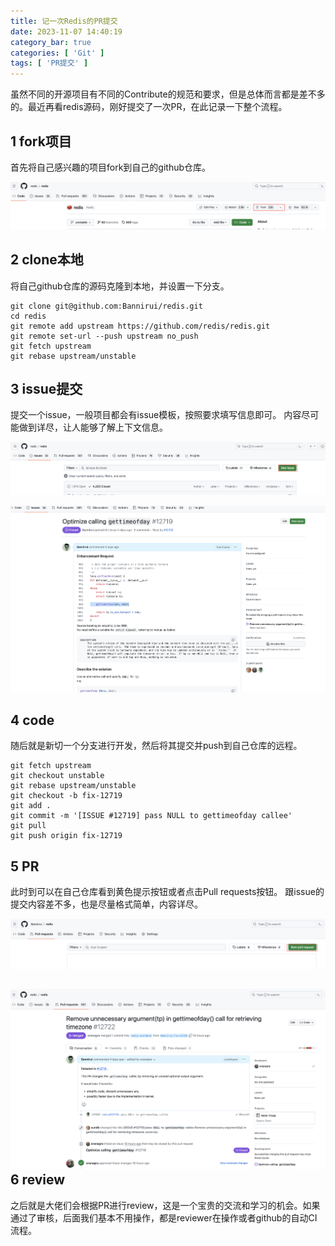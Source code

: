 ```yaml
---
title: 记一次Redis的PR提交
date: 2023-11-07 14:40:19
category_bar: true
categories: [ 'Git' ]
tags: [ 'PR提交' ]
---
```


虽然不同的开源项目有不同的Contribute的规范和要求，但是总体而言都是差不多的。最近再看redis源码，刚好提交了一次PR，在此记录一下整个流程。

1 fork项目
---

首先将自己感兴趣的项目fork到自己的github仓库。

![](记一次Redis的PR提交/2023-11-07_14-47-30.png)


2 clone本地
---

将自己github仓库的源码克隆到本地，并设置一下分支。

```shell
git clone git@github.com:Bannirui/redis.git
cd redis
git remote add upstream https://github.com/redis/redis.git
git remote set-url --push upstream no_push
git fetch upstream
git rebase upstream/unstable
```

3 issue提交
---

提交一个issue，一般项目都会有issue模板，按照要求填写信息即可。
内容尽可能做到详尽，让人能够了解上下文信息。

![](记一次Redis的PR提交/2023-11-07_14-57-35.png)

![](记一次Redis的PR提交/2023-11-07_15-01-03.png)

4 code
---

随后就是新切一个分支进行开发，然后将其提交并push到自己仓库的远程。

```shell
git fetch upstream
git checkout unstable
git rebase upstream/unstable
git checkout -b fix-12719
git add .
git commit -m '[ISSUE #12719] pass NULL to gettimeofday callee'
git pull
git push origin fix-12719
```

5 PR
---

此时到可以在自己仓库看到黄色提示按钮或者点击Pull requests按钮。
跟issue的提交内容差不多，也是尽量格式简单，内容详尽。

![](记一次Redis的PR提交/2023-11-07_15-07-50.png)

![](记一次Redis的PR提交/2023-11-07_15-09-59.png)
6 review
---

之后就是大佬们会根据PR进行review，这是一个宝贵的交流和学习的机会。如果通过了审核，后面我们基本不用操作，都是reviewer在操作或者github的自动CI流程。
